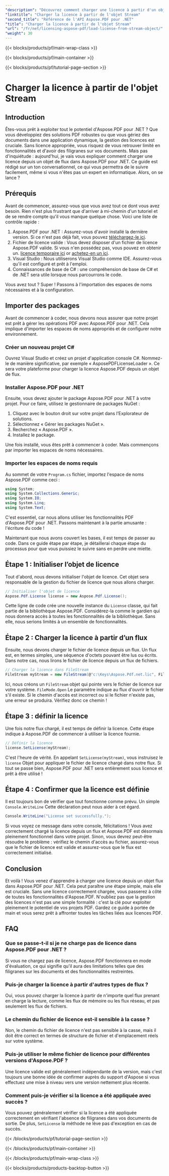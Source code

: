 ```yaml
---
"description": "Découvrez comment charger une licence à partir d'un objet de flux dans Aspose.PDF pour .NET avec ce guide complet étape par étape."
"linktitle": "Charger la licence à partir de l'objet Stream"
"second_title": "Référence de l'API Aspose.PDF pour .NET"
"title": "Charger la licence à partir de l'objet Stream"
"url": "/fr/net/licensing-aspose-pdf/load-license-from-stream-object/"
"weight": 30
---
```


{{< blocks/products/pf/main-wrap-class >}}

{{< blocks/products/pf/main-container >}}

{{< blocks/products/pf/tutorial-page-section >}}

# Charger la licence à partir de l'objet Stream

## Introduction

Êtes-vous prêt à exploiter tout le potentiel d'Aspose.PDF pour .NET ? Que vous développiez des solutions PDF robustes ou que vous gériez des documents dans une application dynamique, la gestion des licences est cruciale. Sans licence appropriée, vous risquez de vous retrouver limité en fonctionnalités et d'avoir des filigranes sur vos documents. Mais pas d'inquiétude : aujourd'hui, je vais vous expliquer comment charger une licence depuis un objet de flux dans Aspose.PDF pour .NET. Ce guide est rédigé sur un ton conversationnel, ce qui vous permettra de le suivre facilement, même si vous n'êtes pas un expert en informatique. Alors, on se lance ?

## Prérequis

Avant de commencer, assurez-vous que vous avez tout ce dont vous avez besoin. Rien n'est plus frustrant que d'arriver à mi-chemin d'un tutoriel et de se rendre compte qu'il vous manque quelque chose. Voici une liste de contrôle rapide :

1. Aspose.PDF pour .NET : Assurez-vous d'avoir installé la dernière version. Si ce n'est pas déjà fait, vous pouvez [téléchargez-le ici](https://releases.aspose.com/pdf/net/).
2. Fichier de licence valide : Vous devez disposer d'un fichier de licence Aspose.PDF valide. Si vous n'en possédez pas, vous pouvez en obtenir un. [licence temporaire ici](https://purchase.aspose.com/tempouary-license/) or [achetez-en un ici](https://purchase.aspose.com/buy).
3. Visual Studio : Nous utiliserons Visual Studio comme IDE. Assurez-vous qu'il est configuré et prêt à l'emploi.
4. Connaissances de base de C# : une compréhension de base de C# et de .NET sera utile lorsque nous parcourrons le code.

Vous avez tout ? Super ! Passons à l'importation des espaces de noms nécessaires et à la configuration.

## Importer des packages

Avant de commencer à coder, nous devons nous assurer que notre projet est prêt à gérer les opérations PDF avec Aspose.PDF pour .NET. Cela implique d'importer les espaces de noms appropriés et de configurer notre environnement.

### Créer un nouveau projet C#

Ouvrez Visual Studio et créez un projet d'application console C#. Nommez-le de manière significative, par exemple « AsposePDFLicenseLoader ». Ce sera votre plateforme pour charger la licence Aspose.PDF depuis un objet de flux.

### Installer Aspose.PDF pour .NET

Ensuite, vous devez ajouter le package Aspose.PDF pour .NET à votre projet. Pour ce faire, utilisez le gestionnaire de packages NuGet :

1. Cliquez avec le bouton droit sur votre projet dans l’Explorateur de solutions.
2. Sélectionnez « Gérer les packages NuGet ».
3. Recherchez « Aspose.PDF ».
4. Installez le package.

Une fois installé, vous êtes prêt à commencer à coder. Mais commençons par importer les espaces de noms nécessaires.

### Importer les espaces de noms requis

Au sommet de votre `Program.cs` fichier, importez l'espace de noms Aspose.PDF comme ceci :

```csharp
using System;
using System.Collections.Generic;
using System.IO;
using System.Linq;
using System.Text;
```

C'est essentiel, car nous allons utiliser les fonctionnalités PDF d'Aspose.PDF pour .NET. Passons maintenant à la partie amusante : l'écriture du code !

Maintenant que nous avons couvert les bases, il est temps de passer au code. Dans ce guide étape par étape, je détaillerai chaque étape du processus pour que vous puissiez le suivre sans en perdre une miette.

## Étape 1 : Initialiser l’objet de licence

Tout d'abord, nous devons initialiser l'objet de licence. Cet objet sera responsable de la gestion du fichier de licence que nous allons charger.

```csharp
// Initialiser l'objet de licence
Aspose.Pdf.License license = new Aspose.Pdf.License();
```

Cette ligne de code crée une nouvelle instance du `License` classe, qui fait partie de la bibliothèque Aspose.PDF. Considérez-la comme le gardien qui nous donnera accès à toutes les fonctionnalités de la bibliothèque. Sans elle, nous serions limités à un ensemble de fonctionnalités.

## Étape 2 : Charger la licence à partir d’un flux

Ensuite, nous devons charger le fichier de licence depuis un flux. Un flux est, en termes simples, une séquence d'octets pouvant être lus ou écrits. Dans notre cas, nous lirons le fichier de licence depuis un flux de fichiers.

```csharp
// Charger la licence dans FileStream
FileStream myStream = new FileStream(@"c:\Keys\Aspose.Pdf.net.lic", FileMode.Open);
```

Ici, nous créons un `FileStream` objet qui pointe vers le fichier de licence sur votre système. `FileMode.Open` Le paramètre indique au flux d'ouvrir le fichier s'il existe. Si le chemin d'accès est incorrect ou si le fichier n'existe pas, une erreur se produira. Vérifiez donc ce chemin !

## Étape 3 : définir la licence

Une fois notre flux chargé, il est temps de définir la licence. Cette étape indique à Aspose.PDF de commencer à utiliser la licence fournie.

```csharp
// Définir la licence
license.SetLicense(myStream);
```

C'est l'heure de vérité. En appelant `SetLicense(myStream)`, vous instruisez le `license` Objet pour appliquer le fichier de licence chargé dans notre flux. Si tout se passe bien, Aspose.PDF pour .NET sera entièrement sous licence et prêt à être utilisé !

## Étape 4 : Confirmer que la licence est définie

Il est toujours bon de vérifier que tout fonctionne comme prévu. Un simple `Console.WriteLine` Cette déclaration peut nous aider à cet égard.

```csharp
Console.WriteLine("License set successfully.");
```

Si vous voyez ce message dans votre console, félicitations ! Vous avez correctement chargé la licence depuis un flux et Aspose.PDF est désormais pleinement fonctionnel dans votre projet. Sinon, vous devrez peut-être résoudre le problème : vérifiez le chemin d'accès au fichier, assurez-vous que le fichier de licence est valide et assurez-vous que le flux est correctement initialisé.

## Conclusion

Et voilà ! Vous venez d'apprendre à charger une licence depuis un objet flux dans Aspose.PDF pour .NET. Cela peut paraître une étape simple, mais elle est cruciale. Sans une licence correctement chargée, vous passerez à côté de toutes les fonctionnalités d'Aspose.PDF. N'oubliez pas que la gestion des licences n'est pas une simple formalité : c'est la clé pour exploiter pleinement le potentiel de vos projets PDF. Gardez ce guide à portée de main et vous serez prêt à affronter toutes les tâches liées aux licences PDF.

## FAQ

### Que se passe-t-il si je ne charge pas de licence dans Aspose.PDF pour .NET ?  
Si vous ne chargez pas de licence, Aspose.PDF fonctionnera en mode d'évaluation, ce qui signifie qu'il aura des limitations telles que des filigranes sur les documents et des fonctionnalités restreintes.

### Puis-je charger la licence à partir d'autres types de flux ?  
Oui, vous pouvez charger la licence à partir de n'importe quel flux prenant en charge la lecture, comme les flux de mémoire ou les flux réseau, et pas seulement les flux de fichiers.

### Le chemin du fichier de licence est-il sensible à la casse ?  
Non, le chemin du fichier de licence n'est pas sensible à la casse, mais il doit être correct en termes de structure de fichier et d'emplacement réels sur votre système.

### Puis-je utiliser le même fichier de licence pour différentes versions d'Aspose.PDF ?  
Une licence valide est généralement indépendante de la version, mais c'est toujours une bonne idée de confirmer auprès du support d'Aspose si vous effectuez une mise à niveau vers une version nettement plus récente.

### Comment puis-je vérifier si la licence a été appliquée avec succès ?  
Vous pouvez généralement vérifier si la licence a été appliquée correctement en vérifiant l'absence de filigranes dans vos documents de sortie. De plus, `SetLicense` la méthode ne lève pas d'exception en cas de succès.

{{< /blocks/products/pf/tutorial-page-section >}}

{{< /blocks/products/pf/main-container >}}

{{< /blocks/products/pf/main-wrap-class >}}

{{< blocks/products/products-backtop-button >}}
